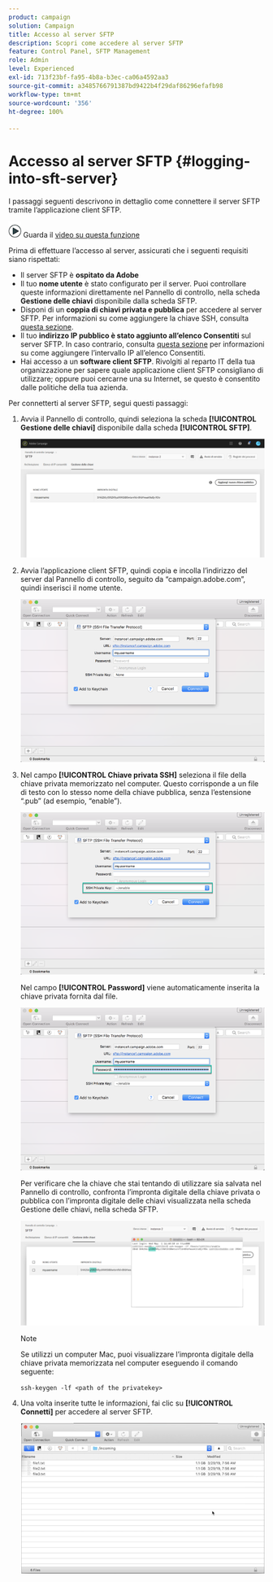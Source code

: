 ```yaml
---
product: campaign
solution: Campaign
title: Accesso al server SFTP
description: Scopri come accedere al server SFTP
feature: Control Panel, SFTP Management
role: Admin
level: Experienced
exl-id: 713f23bf-fa95-4b8a-b3ec-ca06a4592aa3
source-git-commit: a3485766791387bd9422b4f29daf86296efafb98
workflow-type: tm+mt
source-wordcount: '356'
ht-degree: 100%

---
```


# Accesso al server SFTP {#logging-into-sft-server}

I passaggi seguenti descrivono in dettaglio come connettere il server SFTP tramite l’applicazione client SFTP.

![](assets/do-not-localize/how-to-video.png) Guarda il [video su questa funzione](https://video.tv.adobe.com/v/27263?quality=12)

Prima di effettuare l’accesso al server, assicurati che i seguenti requisiti siano rispettati:

* Il server SFTP è **ospitato da Adobe**
* Il tuo **nome utente** è stato configurato per il server. Puoi controllare queste informazioni direttamente nel Pannello di controllo, nella scheda **Gestione delle chiavi** disponibile dalla scheda SFTP.
* Disponi di un **coppia di chiavi privata e pubblica** per accedere al server SFTP. Per informazioni su come aggiungere la chiave SSH, consulta [questa sezione](../../sftp/using/key-management.md).
* Il tuo **indirizzo IP pubblico è stato aggiunto all’elenco Consentiti** sul server SFTP. In caso contrario, consulta [questa sezione](../../sftp/using/ip-range-allow-listing.md) per informazioni su come aggiungere l’intervallo IP all’elenco Consentiti.
* Hai accesso a un **software client SFTP**. Rivolgiti al reparto IT della tua organizzazione per sapere quale applicazione client SFTP consigliano di utilizzare; oppure puoi cercarne una su Internet, se questo è consentito dalle politiche della tua azienda.

Per connetterti al server SFTP, segui questi passaggi:

1. Avvia il Pannello di controllo, quindi seleziona la scheda **[!UICONTROL Gestione delle chiavi]** disponibile dalla scheda **[!UICONTROL SFTP]**.

   ![](assets/sftp_card.png)

1. Avvia l’applicazione client SFTP, quindi copia e incolla l’indirizzo del server dal Pannello di controllo, seguito da “campaign.adobe.com”, quindi inserisci il nome utente.

   ![](assets/do-not-localize/connect1.png)

1. Nel campo **[!UICONTROL Chiave privata SSH]** seleziona il file della chiave privata memorizzato nel computer. Questo corrisponde a un file di testo con lo stesso nome della chiave pubblica, senza l’estensione “.pub” (ad esempio, “enable”).

   ![](assets/do-not-localize/connect2.png)

   Nel campo **[!UICONTROL Password]** viene automaticamente inserita la chiave privata fornita dal file.

   ![](assets/do-not-localize/connect3.png)

   Per verificare che la chiave che stai tentando di utilizzare sia salvata nel Pannello di controllo, confronta l’impronta digitale della chiave privata o pubblica con l’impronta digitale delle chiavi visualizzata nella scheda Gestione delle chiavi, nella scheda SFTP.

   ![](assets/fingerprint_compare.png)

   >[!NOTE]
   >
   >Se utilizzi un computer Mac, puoi visualizzare l’impronta digitale della chiave privata memorizzata nel computer eseguendo il comando seguente:
   >
   >`ssh-keygen -lf <path of the privatekey>`

1. Una volta inserite tutte le informazioni, fai clic su **[!UICONTROL Connetti]** per accedere al server SFTP.

   ![](assets/do-not-localize/sftpconnected.png)
